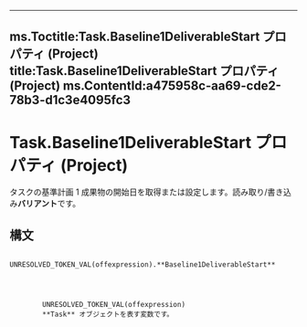 

---
ms.Toctitle:Task.Baseline1DeliverableStart プロパティ (Project)
title:Task.Baseline1DeliverableStart プロパティ (Project)
ms.ContentId:a475958c-aa69-cde2-78b3-d1c3e4095fc3
---
# Task.Baseline1DeliverableStart プロパティ (Project)




タスクの基準計画 1 成果物の開始日を取得または設定します。読み取り/書き込み**バリアント**です。

## 構文

            UNRESOLVED_TOKEN_VAL(offexpression).**Baseline1DeliverableStart**




            UNRESOLVED_TOKEN_VAL(offexpression)
            **Task** オブジェクトを表す変数です。




